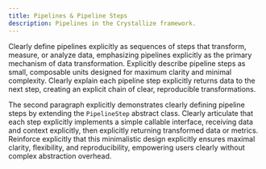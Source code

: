 ```yaml
---
title: Pipelines & Pipeline Steps
description: Pipelines in the Crystallize framework.
---
```


Clearly define pipelines explicitly as sequences of steps that transform, measure, or analyze data, emphasizing pipelines explicitly as the primary mechanism of data transformation. Explicitly describe pipeline steps as small, composable units designed for maximum clarity and minimal complexity. Clearly explain each pipeline step explicitly returns data to the next step, creating an explicit chain of clear, reproducible transformations.

The second paragraph explicitly demonstrates clearly defining pipeline steps by extending the `PipelineStep` abstract class. Clearly articulate that each step explicitly implements a simple callable interface, receiving data and context explicitly, then explicitly returning transformed data or metrics. Reinforce explicitly that this minimalistic design explicitly ensures maximal clarity, flexibility, and reproducibility, empowering users clearly without complex abstraction overhead.
